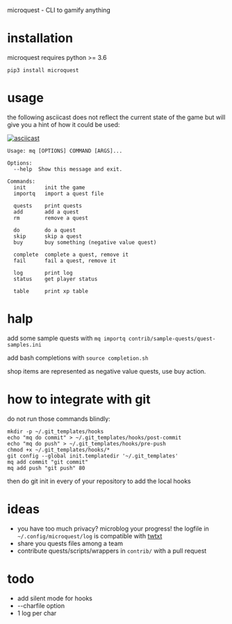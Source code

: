 microquest - CLI to gamify anything

# installation

microquest requires python >= 3.6

	pip3 install microquest

# usage

the following asciicast does not reflect the current state of the game but will give you a hint of how it could be used:

[![asciicast](https://asciinema.org/a/7yar4jllfpm9hsgn5yom6kr16.png)](https://asciinema.org/a/7yar4jllfpm9hsgn5yom6kr16)


	Usage: mq [OPTIONS] COMMAND [ARGS]...

	Options:
	  --help  Show this message and exit.

	Commands:
	  init      init the game
	  importq   import a quest file

	  quests    print quests
	  add       add a quest
	  rm        remove a quest

	  do        do a quest
	  skip      skip a quest
	  buy       buy something (negative value quest)

	  complete  complete a quest, remove it
	  fail      fail a quest, remove it

	  log       print log
	  status    get player status

	  table     print xp table

# halp

add some sample quests with `mq importq contrib/sample-quests/quest-samples.ini`

add bash completions with `source completion.sh`

shop items are represented as negative value quests, use buy action.

# how to integrate with git

do not run those commands blindly:

	mkdir -p ~/.git_templates/hooks
	echo "mq do commit" > ~/.git_templates/hooks/post-commit
	echo "mq do push" > ~/.git_templates/hooks/pre-push
	chmod +x ~/.git_templates/hooks/*
	git config --global init.templatedir '~/.git_templates'
	mq add commit "git commit"
	mq add push "git push" 80

then do git init in every of your repository to add the local hooks

# ideas

* you have too much privacy? microblog your progress! the logfile in `~/.config/microquest/log` is compatible with [twtxt](https://github.com/buckket/twtxt)
* share you quests files among a team
* contribute quests/scripts/wrappers in `contrib/` with a pull request

	
# todo

* add silent mode for hooks
* --charfile option
* 1 log per char
